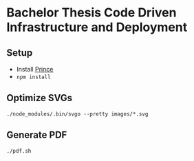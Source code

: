 # Bachelor Thesis Code Driven Infrastructure and Deployment

## Setup

* Install [Prince](http://www.princexml.com)
* `npm install`

## Optimize SVGs

```
./node_modules/.bin/svgo --pretty images/*.svg
```

## Generate PDF

```
./pdf.sh
```

